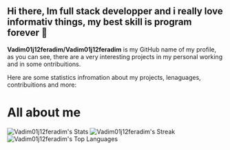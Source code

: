 ## Hi there, Im full stack developper and i really love informativ things, my best skill is program forever 👋

**Vadim01j12feradim/Vadim01j12feradim** is my GitHub name of my profile, as you can see, there are a very interesting projects in my personal working and in some ontribuitions.

Here are some statistics infromation about my projects, lenaguages, contribuitions and more:
# All about me
![Vadim01j12feradim's Stats](https://github-readme-stats.vercel.app/api?username=Vadim01j12feradim&theme=dark&show_icons=true&hide_border=false&count_private=true)
![Vadim01j12feradim's Streak](https://github-readme-streak-stats.herokuapp.com/?user=Vadim01j12feradim&theme=dark&hide_border=false)
![Vadim01j12feradim's Top Languages](https://github-readme-stats.vercel.app/api/top-langs/?username=Vadim01j12feradim&theme=dark&show_icons=true&hide_border=false&layout=compact)
